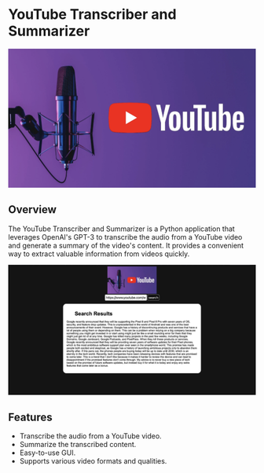 # YouTube Transcriber and Summarizer

![YouTube Transcriber and Summarizer Logo](static/logo.png)

## Overview

The YouTube Transcriber and Summarizer is a Python application that leverages OpenAI's GPT-3 to transcribe the audio from a YouTube video and generate a summary of the video's content. It provides a convenient way to extract valuable information from videos quickly.

![Demo Screenshot](static/demo.jpeg)

## Features

- Transcribe the audio from a YouTube video.
- Summarize the transcribed content.
- Easy-to-use GUI.
- Supports various video formats and qualities.


